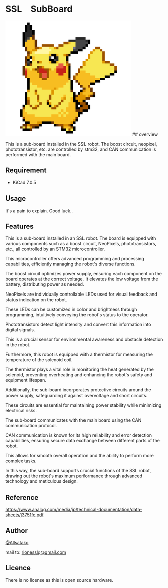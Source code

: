 # SSL　SubBoard
<img src="ImageForReadme/original.gif" width="400">
## overview

This is a sub-board installed in the SSL robot.
The boost circuit, neopixel, phototransistor, etc. are controlled by stm32, and CAN communication is performed with the main board.

## Requirement

- KiCad 7.0.5

## Usage

It's a pain to explain. Good luck..

## Features

This is a sub-board installed in an SSL robot. The board is equipped with various components such as a boost circuit, NeoPixels, phototransistors, etc., all controlled by an STM32 microcontroller. 

This microcontroller offers advanced programming and processing capabilities, efficiently managing the robot's diverse functions.

The boost circuit optimizes power supply, ensuring each component on the board operates at the correct voltage. It elevates the low voltage from the battery, distributing power as needed.

NeoPixels are individually controllable LEDs used for visual feedback and status indication on the robot. 

These LEDs can be customized in color and brightness through programming, intuitively conveying the robot's status to the operator.

Phototransistors detect light intensity and convert this information into digital signals. 

This is a crucial sensor for environmental awareness and obstacle detection in the robot.

Furthermore, this robot is equipped with a thermistor for measuring the temperature of the solenoid coil. 

The thermistor plays a vital role in monitoring the heat generated by the solenoid, preventing overheating and enhancing the robot's safety and equipment lifespan.

Additionally, the sub-board incorporates protective circuits around the power supply, safeguarding it against overvoltage and short circuits. 

These circuits are essential for maintaining power stability while minimizing electrical risks.

The sub-board communicates with the main board using the CAN communication protocol. 

CAN communication is known for its high reliability and error detection capabilities, ensuring secure data exchange between different parts of the robot. 

This allows for smooth overall operation and the ability to perform more complex tasks.

In this way, the sub-board supports crucial functions of the SSL robot, drawing out the robot's maximum performance through advanced technology and meticulous design.

## Reference

https://www.analog.com/media/jp/technical-documentation/data-sheets/j3751fc.pdf

## Author

[@Allsatako](http://twitter.com/Allsatako)

mail to: rionesslq@gmail.com

## Licence

There is no license as this is open source hardware.
